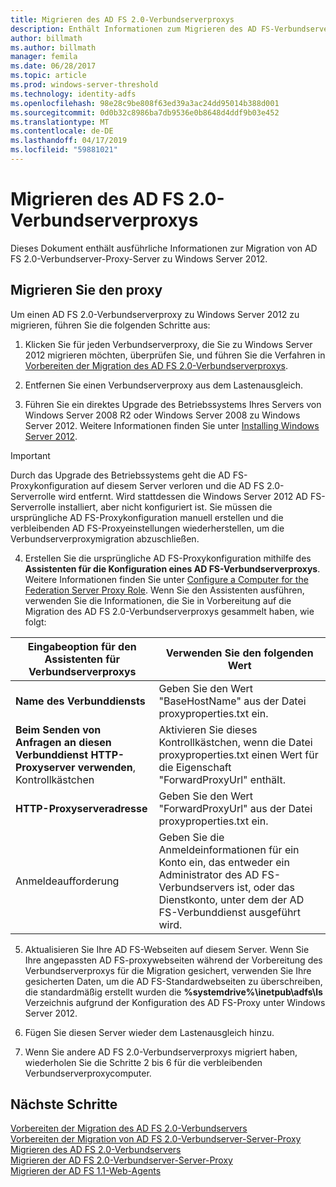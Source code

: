 ```yaml
---
title: Migrieren des AD FS 2.0-Verbundserverproxys
description: Enthält Informationen zum Migrieren des AD FS-Verbundserverproxys zu Windows Server 2012.
author: billmath
ms.author: billmath
manager: femila
ms.date: 06/28/2017
ms.topic: article
ms.prod: windows-server-threshold
ms.technology: identity-adfs
ms.openlocfilehash: 98e28c9be808f63ed39a3ac24dd95014b388d001
ms.sourcegitcommit: 0d0b32c8986ba7db9536e0b8648d4ddf9b03e452
ms.translationtype: MT
ms.contentlocale: de-DE
ms.lasthandoff: 04/17/2019
ms.locfileid: "59881021"
---
```

# <a name="migrate-the-ad-fs-20-federation-server-proxy"></a>Migrieren des AD FS 2.0-Verbundserverproxys
Dieses Dokument enthält ausführliche Informationen zur Migration von AD FS 2.0-Verbundserver-Proxy-Server zu Windows Server 2012.

## <a name="migrate-the-proxy"></a>Migrieren Sie den proxy

Um einen AD FS 2.0-Verbundserverproxy zu Windows Server 2012 zu migrieren, führen Sie die folgenden Schritte aus:  
  
1.  Klicken Sie für jeden Verbundserverproxy, die Sie zu Windows Server 2012 migrieren möchten, überprüfen Sie, und führen Sie die Verfahren in [Vorbereiten der Migration des AD FS 2.0-Verbundserverproxys](prepare-to-migrate-ad-fs-fed-proxy.md).  
  
2.  Entfernen Sie einen Verbundserverproxy aus dem Lastenausgleich.  
  
3.  Führen Sie ein direktes Upgrade des Betriebssystems Ihres Servers von Windows Server 2008 R2 oder Windows Server 2008 zu Windows Server 2012. Weitere Informationen finden Sie unter [Installing Windows Server 2012](https://technet.microsoft.com/library/jj134246.aspx).  
  
> [!IMPORTANT]
>  Durch das Upgrade des Betriebssystems geht die AD FS-Proxykonfiguration auf diesem Server verloren und die AD FS 2.0-Serverrolle wird entfernt. Wird stattdessen die Windows Server 2012 AD FS-Serverrolle installiert, aber nicht konfiguriert ist. Sie müssen die ursprüngliche AD FS-Proxykonfiguration manuell erstellen und die verbleibenden AD FS-Proxyeinstellungen wiederherstellen, um die Verbundserverproxymigration abzuschließen.  
  
4.  Erstellen Sie die ursprüngliche AD FS-Proxykonfiguration mithilfe des **Assistenten für die Konfiguration eines AD FS-Verbundserverproxys**. Weitere Informationen finden Sie unter [Configure a Computer for the Federation Server Proxy Role](configure-a-computer-for-the-federation-server-proxy-role.md). Wenn Sie den Assistenten ausführen, verwenden Sie die Informationen, die Sie in Vorbereitung auf die Migration des AD FS 2.0-Verbundserverproxys gesammelt haben, wie folgt:  
  
 
|**Eingabeoption für den Assistenten für Verbundserverproxys**|**Verwenden Sie den folgenden Wert**|
|-----|-----|  
|**Name des Verbunddiensts**|Geben Sie den Wert "BaseHostName" aus der Datei proxyproperties.txt ein.|  
|**Beim Senden von Anfragen an diesen Verbunddienst HTTP-Proxyserver verwenden**, Kontrollkästchen|Aktivieren Sie dieses Kontrollkästchen, wenn die Datei proxyproperties.txt einen Wert für die Eigenschaft "ForwardProxyUrl" enthält.|  
|**HTTP-Proxyserveradresse**|Geben Sie den Wert "ForwardProxyUrl" aus der Datei proxyproperties.txt ein.|  
|Anmeldeaufforderung|Geben Sie die Anmeldeinformationen für ein Konto ein, das entweder ein Administrator des AD FS-Verbundservers ist, oder das Dienstkonto, unter dem der AD FS-Verbunddienst ausgeführt wird.|  
  
5.  Aktualisieren Sie Ihre AD FS-Webseiten auf diesem Server. Wenn Sie Ihre angepassten AD FS-proxywebseiten während der Vorbereitung des Verbundserverproxys für die Migration gesichert, verwenden Sie Ihre gesicherten Daten, um die AD FS-Standardwebseiten zu überschreiben, die standardmäßig erstellt wurden die **%systemdrive%\inetpub\adfs\ls** Verzeichnis aufgrund der Konfiguration des AD FS-Proxy unter Windows Server 2012.  
  
6.  Fügen Sie diesen Server wieder dem Lastenausgleich hinzu.  
  
7.  Wenn Sie andere AD FS 2.0-Verbundserverproxys migriert haben, wiederholen Sie die Schritte 2 bis 6 für die verbleibenden Verbundserverproxycomputer.  
  
  
## <a name="next-steps"></a>Nächste Schritte
 [Vorbereiten der Migration des AD FS 2.0-Verbundservers](prepare-to-migrate-ad-fs-fed-server.md)   
 [Vorbereiten der Migration von AD FS 2.0-Verbundserver-Server-Proxy](prepare-to-migrate-ad-fs-fed-proxy.md)   
 [Migrieren des AD FS 2.0-Verbundservers](migrate-the-ad-fs-fed-server.md)   
 [Migrieren der AD FS 2.0-Verbundserver-Server-Proxy](migrate-the-ad-fs-2-fed-server-proxy.md)   
 [Migrieren der AD FS 1.1-Web-Agents](migrate-the-ad-fs-web-agent.md)